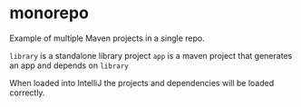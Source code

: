 # monorepo
Example of multiple Maven projects in a single repo. 

`library` is a standalone library project
`app` is a maven project that generates an app and depends on `library`

When loaded into IntelliJ the projects and dependencies will be loaded correctly.
